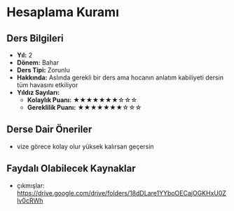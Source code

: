 # Hesaplama Kuramı

## Ders Bilgileri

- **Yıl:** 2
- **Dönem:** Bahar
- **Ders Tipi:** Zorunlu
- **Hakkında:** Aslında gerekli bir ders ama hocanın anlatım kabiliyeti dersin tüm havasını etkiliyor
- **Yıldız Sayıları:**
  - **Kolaylık Puanı:** ★★★★★★★☆☆☆
  - **Gereklilik Puanı:** ★★★★★★★☆☆☆

## Derse Dair Öneriler

- vize görece kolay olur yüksek kalırsan geçersin

## Faydalı Olabilecek Kaynaklar

- çıkmışlar: https://drive.google.com/drive/folders/18dDLare1YYboOECajOGKHxU0Zlv0cRWh
